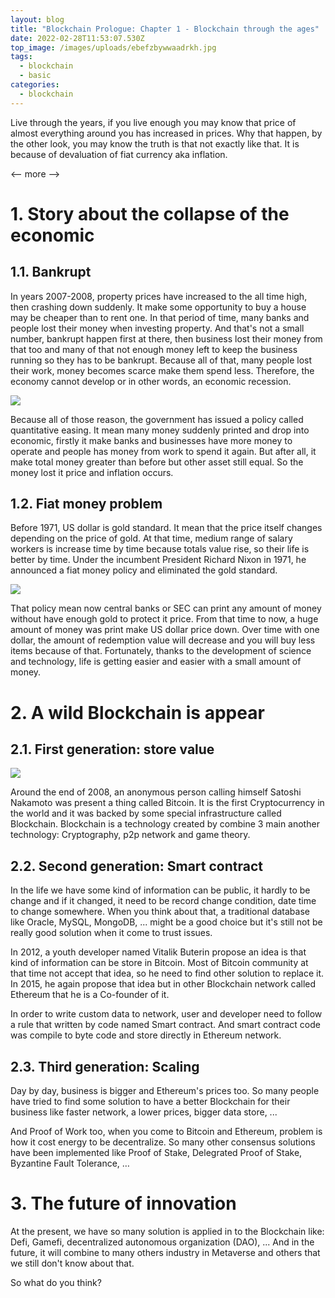 ```yaml
---
layout: blog
title: "Blockchain Prologue: Chapter 1 - Blockchain through the ages"
date: 2022-02-28T11:53:07.530Z
top_image: /images/uploads/ebefzbywwaadrkh.jpg
tags:
  - blockchain
  - basic
categories:
  - blockchain
---
```

Live through the years, if you live enough you may know that price of almost everything around you has increased in prices. Why that happen, by the other look, you may know the truth is that not exactly like that. It is because of devaluation of fiat currency aka inflation.

<-- more -->

# 1. Story about the collapse of the economic

## 1.1. Bankrupt

In years 2007-2008, property prices have increased to the all time high, then crashing down suddenly. It make some opportunity to buy a house may be cheaper than to rent one. In that period of time, many banks and people lost their money when investing property. And that's not a small number, bankrupt happen first at there, then business lost their money from that too and many of that not enough money left to keep the business running so they has to be bankrupt. Because all of that, many people lost their work, money becomes scarce make them spend less. Therefore, the economy cannot develop or in other words, an economic recession.

![](/images/uploads/ewscripps.brightspotcdn.com.jpg)

Because all of those reason, the government has issued a policy called quantitative easing. It mean many money suddenly printed and drop into economic, firstly it make banks and businesses have more money to operate and people has money from work to spend it again. But after all, it make total money greater than before but other asset still equal. So the money lost it price and inflation occurs.

## 1.2. Fiat money problem

Before 1971, US dollar is gold standard. It mean that the price itself changes depending on the price of gold. At that time, medium range of salary workers is increase time by time because totals value rise, so their life is better by time. Under the incumbent President Richard Nixon in 1971, he announced a fiat money policy and eliminated the gold standard.

![](/images/uploads/paper-money-promises.jpg)

That policy mean now central banks or SEC can print any amount of money without have enough gold to protect it price. From that time to now, a huge amount of money was print make US dollar price down. Over time with one dollar, the amount of redemption value will decrease and you will buy less items because of that. Fortunately, thanks to the development of science and technology, life is getting easier and easier with a small amount of money.

# 2. A wild Blockchain is appear

## 2.1. First generation: store value

![](/images/uploads/satoshi-nakamoto-01.png)

Around the end of 2008, an anonymous person calling himself Satoshi Nakamoto was present a thing called Bitcoin. It is the first Cryptocurrency in the world and it was backed by some special infrastructure called Blockchain. Blockchain is a technology created by combine 3 main another technology: Cryptography, p2p network and game theory.

## 2.2. Second generation: Smart contract

In the life we have some kind of information can be public, it hardly to be change and if it changed, it need to be record change condition, date time to change somewhere. When you think about that, a traditional database like Oracle, MySQL, MongoDB, ... might be a good choice but it's still not be really good solution when it come to trust issues.

In 2012, a youth developer named Vitalik Buterin propose an idea is that kind of information can be store in Bitcoin. Most of Bitcoin community at that time not accept that idea, so he need to find other solution to replace it. In 2015, he again propose that idea but in other Blockchain network called Ethereum that he is a Co-founder of it.

In order to write custom data to network, user and developer need to follow a rule that written by code named Smart contract. And smart contract code was compile to byte code and store directly in Ethereum network.

## 2.3. Third generation: Scaling

Day by day, business is bigger and Ethereum's prices too. So many people have tried to find some solution to have a better Blockchain for their business like faster network, a lower prices, bigger data store, ...

And Proof of Work too, when you come to Bitcoin and Ethereum, problem is how it cost energy to be decentralize. So many other consensus solutions have been implemented like Proof of Stake, Delegrated Proof of Stake, Byzantine Fault Tolerance, …

# 3. The future of innovation

At the present, we have so many solution is applied in to the Blockchain like: Defi, Gamefi, decentralized autonomous organization (DAO), ... And in the future, it will combine to many others industry in Metaverse and others that we still don't know about that.

So what do you think?